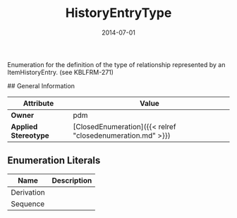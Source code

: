 ﻿---
title: HistoryEntryType
toc: false
type: specs
date: "2014-07-01"
draft: false
specification: VEC
version: 1.1.1
documentType: "Recommendation"
elementType: Class
classes:
  - HistoryEntryType
menu_name: vec-1.1.1
---
<p> Enumeration for the definition of the type of relationship represented by an ItemHistoryEntry. (see KBLFRM-271)      </p>
## General Information

| Attribute               | Value |
|-------------------------|-------|
| **Owner**               | pdm |
| **Applied Stereotype**  | [ClosedEnumeration]({{< relref "closedenumeration.md" >}})<br/>  |

## Enumeration Literals
| Name          | **Description** |
|---------------|-----------------|
| Derivation |  |
| Sequence |  |
